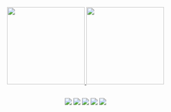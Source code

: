 <div align="center">
  <a href="https://www.instagram.com/gabriel.gasparotto">
  <img height="180em" src="https://github-readme-stats.vercel.app/api?username=gabrielgasparotto&show_icons=true&theme=dark&include_all_commits=true&count_private=true"/>
  <img height="180em" src="https://github-readme-stats.vercel.app/api/top-langs/?username=gabrielgasparotto&layout=compact&langs_count=7&theme=dark"/>
</div>

  ##
  
<div align="center">
  <a href="https://www.linkedin.com/in/gabriel-gasparotto-62a38b136/" target="_blank"><img src="https://img.shields.io/badge/LinkedIn-0077B5?style=for-the-badge&logo=linkedin&logoColor=white" target="_blank"></a>
<a href="mailto:gabriel.gasparotto01@gmail.com" target="_blank"><img src="https://img.shields.io/badge/Gmail-D14836?style=for-the-badge&logo=gmail&logoColor=white" target="_blank"></a>
<a href="https://discordapp.com/users/gaspa#7427/" target="_blank"><img src="https://img.shields.io/badge/Discord-7289DA?style=for-the-badge&logo=discord&logoColor=white" target="_blank"></a>
  <a href="https://www.instagram.com/gabriel.gasparotto" target="_blank"><img src="https://img.shields.io/badge/Instagram-E4405F?style=for-the-badge&logo=instagram&logoColor=white" target="_blank"></a>
  <a href="https://open.spotify.com/user/12153478165?si=d2c585875e0844da" target="_blank"><img src="https://img.shields.io/badge/Spotify-1ED760?&style=for-the-badge&logo=spotify&logoColor=white" target="_blank"></a>

</div>
